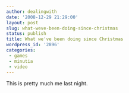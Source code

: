 ```yaml
---
author: dealingwith
date: '2008-12-29 21:29:00'
layout: post
slug: what-weve-been-doing-since-christmas
status: publish
title: What we've been doing since Christmas
wordpress_id: '2896'
categories:
 - games
 - minutia
 - video
---
```


This is pretty much me last night.

